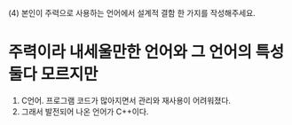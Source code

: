 (4) 본인이 주력으로 사용하는 언어에서 설계적 결함 한 가지를 작성해주세요.

# 주력이라 내세울만한 언어와 그 언어의 특성 둘다 모르지만
1. C언어. 프로그램 코드가 많아지면서 관리와 재사용이 어려워졌다.
2. 그래서 발전되어 나온 언어가 C++이다.
